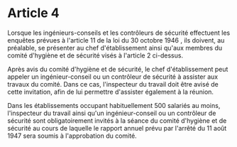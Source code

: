 # Article 4

Lorsque les ingénieurs-conseils et les contrôleurs de sécurité effectuent les enquêtes prévues à l'article 11 de la loi du 30 octobre 1946 , ils doivent, au préalable, se présenter au chef d'établissement ainsi qu'aux membres du comité d'hygiène et de sécurité visés à l'article 2 ci-dessus.

Après avis du comité d'hygiène et de sécurité, le chef d'établissement peut appeler un ingénieur-conseil ou un contrôleur de sécurité à assister aux travaux du comité. Dans ce cas, l'inspecteur du travail doit être avisé de cette invitation, afin de lui permettre d'assister également à la réunion.

Dans les établissements occupant habituellement 500 salariés au moins, l'inspecteur du travail ainsi qu'un ingénieur-conseil ou un contrôleur de sécurité sont obligatoirement invités à la séance du comité d'hygiène et de sécurité au cours de laquelle le rapport annuel prévu par l'arrêté du 11 août 1947 sera soumis à l'approbation du comité.
